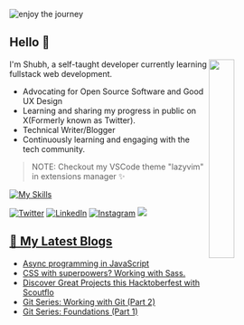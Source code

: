  ![enjoy the journey](https://github.com/shubhsharma19/shubhsharma19/assets/69891912/752fff9f-7e48-4df2-823f-3dc4beba39ef)

## Hello 👋

<img width="30%" align='right' src="https://i.giphy.com/media/10IEUy0f5V3WLu/giphy.webp">

<!-- Introduction -->
I'm Shubh, a self-taught developer currently learning fullstack web development.
- Advocating for Open Source Software and Good UX Design 
- Learning and sharing my progress in public on X(Formerly known as Twitter).</a>
- Technical Writer/Blogger
- Continuously learning and engaging with the tech community.

> NOTE: Checkout my VSCode theme "lazyvim" in extensions manager ✨

<!-- My Skills -->
[![My Skills](https://skillicons.dev/icons?i=html,css,sass,bootstrap,tailwind,js,nodejs,express,bash,git,figma,netlify,vscode,xd&perline=7)](https://skillicons.dev)

<!-- Socials stats -->
[![Twitter](https://img.shields.io/badge/Twitter-%231DA1F2.svg?logo=Twitter&logoColor=white)](https://twitter.com/shubhstwt)  [![LinkedIn](https://img.shields.io/badge/LinkedIn-%230077B5.svg?logo=linkedin&logoColor=white)](https://linkedin.com/in/shubhsharma19)
[![Instagram](https://img.shields.io/badge/Instagram-%23E4405F.svg?logo=Instagram&logoColor=white)](https://instagram.com/shubhsig)
<a href="https://ko-fi.com/shubhsharma19"><img src="https://img.shields.io/badge/buy%20me%20a-coffee-orange?style=flat&logo=ko-fi">

  
<!-- My blogs -->
## 📕 My Latest Blogs
<!-- BLOG-POST-LIST:START -->
- [Async programming in JavaScript](https://shubhsharma19.hashnode.dev/async-programming-in-js)
- [CSS with superpowers? Working with Sass.](https://shubhsharma19.hashnode.dev/css-with-superpowers-sass)
- [Discover Great Projects this Hacktoberfest with Scoutflo](https://shubhsharma19.hashnode.dev/discover-great-projects-this-hacktoberfest-with-scoutflo)
- [Git Series: Working with Git &lpar;Part 2&rpar;](https://shubhsharma19.hashnode.dev/working-with-git)
- [Git Series: Foundations &lpar;Part 1&rpar;](https://shubhsharma19.hashnode.dev/git-foundations)
<!-- BLOG-POST-LIST:END -->
